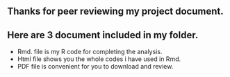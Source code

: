 ## Thanks for peer reviewing my project document.

## Here are 3 document included in my folder.
* Rmd. file is my R code for completing the analysis.
* Html file shows you the whole codes i have used in Rmd.
* PDF file is convenient for you to download and review.



